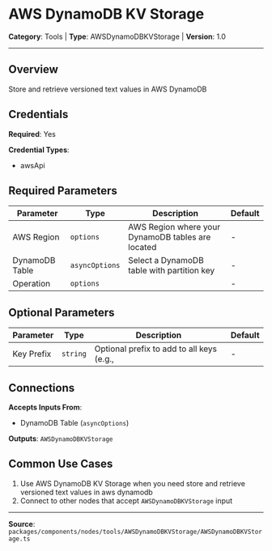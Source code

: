 # AWS DynamoDB KV Storage

**Category**: Tools | **Type**: AWSDynamoDBKVStorage | **Version**: 1.0

---

## Overview

Store and retrieve versioned text values in AWS DynamoDB

## Credentials

**Required**: Yes

**Credential Types**:
- awsApi

## Required Parameters

| Parameter | Type | Description | Default |
|-----------|------|-------------|---------|
| AWS Region | `options` | AWS Region where your DynamoDB tables are located | - |
| DynamoDB Table | `asyncOptions` | Select a DynamoDB table with partition key  | - |
| Operation | `options` |  | - |

## Optional Parameters

| Parameter | Type | Description | Default |
|-----------|------|-------------|---------|
| Key Prefix | `string` | Optional prefix to add to all keys (e.g.,  | - |

## Connections

**Accepts Inputs From**:
- DynamoDB Table (`asyncOptions`)

**Outputs**: `AWSDynamoDBKVStorage`

## Common Use Cases

1. Use AWS DynamoDB KV Storage when you need store and retrieve versioned text values in aws dynamodb
2. Connect to other nodes that accept `AWSDynamoDBKVStorage` input

---

**Source**: `packages/components/nodes/tools/AWSDynamoDBKVStorage/AWSDynamoDBKVStorage.ts`
